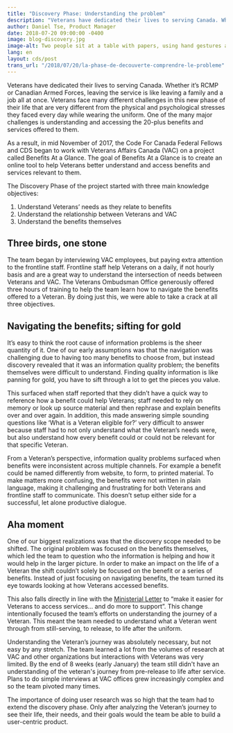 ```yaml
---
title: "Discovery Phase: Understanding the problem"
description: "Veterans have dedicated their lives to serving Canada. Whether it’s RCMP or Canadian Armed Forces, leaving the service is like leaving a family and a job all at once. Veterans face many different challenges in this new phase of their life that are very different from the physical and psychological stresses they faced every day while wearing the uniform. One of the many major challenges is understanding and accessing the 20-plus benefits and services offered to them."
author: Daniel Tse, Product Manager
date: 2018-07-20 09:00:00 -0400
image: blog-discovery.jpg
image-alt: Two people sit at a table with papers, using hand gestures as though discussing their work.
lang: en
layout: cds/post
trans_url: "/2018/07/20/la-phase-de-decouverte-comprendre-le-probleme"
---
```


Veterans have dedicated their lives to serving Canada. Whether it’s RCMP or Canadian Armed Forces, leaving the service is like leaving a family and a job all at once. Veterans face many different challenges in this new phase of their life that are very different from the physical and psychological stresses they faced every day while wearing the uniform. One of the many major challenges is understanding and accessing the 20-plus benefits and services offered to them.

As a result, in mid November of 2017, the Code For Canada Federal Fellows and CDS began to work with Veterans Affairs Canada (VAC) on a project called Benefits At a Glance. The goal of Benefits At a Glance is to create an online tool to help Veterans better understand and access benefits and services relevant to them.

The Discovery Phase of the project started with three main knowledge objectives: 
1. Understand Veterans’ needs as they relate to benefits
2. Understand the relationship between Veterans and VAC
3. Understand the benefits themselves

## Three birds, one stone

The team began by interviewing VAC employees, but paying extra attention to the frontline staff. Frontline staff help Veterans on a daily, if not hourly basis and are a great way to understand the intersection of needs between Veterans and VAC. The Veterans Ombudsman Office generously offered three hours of training to help the team learn how to navigate the benefits offered to a Veteran. By doing just this, we were able to take a crack at all three objectives.

## Navigating the benefits; sifting for gold

It’s easy to think the root cause of information problems is the sheer quantity of it. One of our early assumptions was that the navigation was challenging due to having too many benefits to choose from, but instead discovery revealed that it was an information quality problem; the benefits themselves were difficult to understand. Finding quality information is like panning for gold, you have to sift through a lot to get the pieces you value.

This surfaced when staff reported that they didn’t have a quick way to reference how a benefit could help Veterans; staff needed to rely on memory or look up source material and then rephrase and explain benefits over and over again. In addition, this made answering simple sounding questions like ‘What is a Veteran eligible for?’ very difficult to answer because staff had to not only understand what the Veteran’s needs were, but also understand how every benefit could or could not be relevant for that specific Veteran.

From a Veteran’s perspective, information quality problems surfaced when benefits were inconsistent across multiple channels. For example a benefit could be named differently from website, to form, to printed material. To make matters more confusing, the benefits were not written in plain language, making it challenging and frustrating for both Veterans and frontline staff to communicate. This doesn’t setup either side for a successful, let alone productive dialogue.

## Aha moment

One of our biggest realizations was that the discovery scope needed to be shifted. The original problem was focused on the benefits themselves, which led the team to question who the information is helping and how it would help in the larger picture. In order to make an impact on the life of a Veteran the shift couldn’t solely be focused on the benefit or a series of benefits. Instead of just focusing on navigating benefits, the team turned its eye towards looking at how Veterans accessed benefits.

This also falls directly in line with the [Ministerial Letter](https://pm.gc.ca/eng/minister-veterans-affairs-and-associate-minister-national-defence-mandate-letter) to “make it easier for Veterans to access services… and do more to support”. This change intentionally focused the team’s efforts on understanding the journey of a Veteran. This meant the team needed to understand what a Veteran went through from still-serving, to release, to life after the uniform.

Understanding the Veteran’s journey was absolutely necessary, but not easy by any stretch. The team learned a lot from the volumes of research at VAC and other organizations but interactions with Veterans was very limited. By the end of 8 weeks (early January) the team still didn't have an understanding of the veteran's journey from pre-release to life after service. Plans to do simple interviews at VAC offices grew increasingly complex and so the team pivoted many times. 

The importance of doing user research was so high that the team had to extend the discovery phase. Only after analyzing the Veteran’s journey to see their life, their needs, and their goals would the team be able to build a user-centric product.
